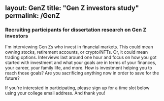layout: GenZ
title: "Gen Z investors study"
permalink: /GenZ
-----

### Recruiting participants for dissertation research on Gen Z investors
I'm interviewing Gen Zs who invest in financial markets. This could mean owning stocks, retirement accounts, or crypto/NFTs. Or, it could mean trading options. Interviews last around one hour and focus on how you got started with investment and what your goals are in terms of your finances, your career, your family life, and more. How is investment helping you to reach those goals? Are you sacrificing anything now in order to save for the future?

If you're interested in participating, please sign up for a time slot below using your college email address. And thank you!



